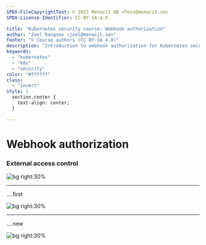 ```yaml
---
SPDX-FileCopyrightText: © 2025 Menacit AB <foss@menacit.se>
SPDX-License-Identifier: CC-BY-SA-4.0

title: "Kubernetes security course: Webhook authorization"
author: "Joel Rangsmo <joel@menacit.se>"
footer: "© Course authors (CC BY-SA 4.0)"
description: "Introduction to webhook authorization for Kubernetes security course"
keywords:
  - "kubernetes"
  - "k8s"
  - "security"
color: "#ffffff"
class:
  - "invert"
style: |
  section.center {
    text-align: center;
  }

---
```

<!-- _footer: "%ATTRIBUTION_PREFIX% Micah Elizabeth Scott (CC BY-SA 2.0)" -->
# Webhook authorization
### External access control

![bg right:30%](images/solder_pcb.jpg)

<!--
-->

---
<!-- _footer: "%ATTRIBUTION_PREFIX% Micah Elizabeth Scott (CC BY-SA 2.0)" -->
....first

![bg right:30%](images/solder_pcb.jpg)

<!--
-->

---
<!-- _footer: "%ATTRIBUTION_PREFIX% " -->
....new

![bg right:30%](images/.jpg)

<!--
-->
